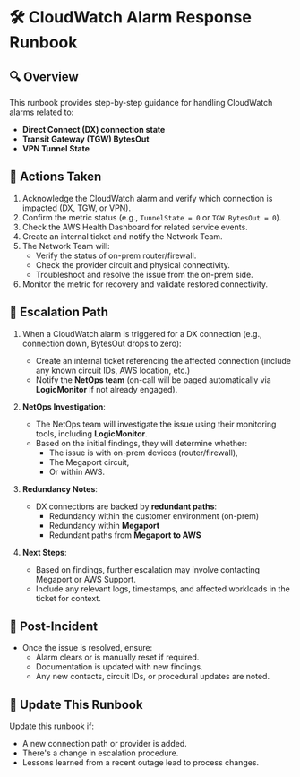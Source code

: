 # 🛠️ CloudWatch Alarm Response Runbook

## 🔍 Overview

This runbook provides step-by-step guidance for handling CloudWatch alarms related to:

- **Direct Connect (DX) connection state**
- **Transit Gateway (TGW) BytesOut**
- **VPN Tunnel State**

## 🔧 Actions Taken

1. Acknowledge the CloudWatch alarm and verify which connection is impacted (DX, TGW, or VPN).
2. Confirm the metric status (e.g., `TunnelState = 0` or `TGW BytesOut = 0`).
3. Check the AWS Health Dashboard for related service events.
4. Create an internal ticket and notify the Network Team.
5. The Network Team will:
   - Verify the status of on-prem router/firewall.
   - Check the provider circuit and physical connectivity.
   - Troubleshoot and resolve the issue from the on-prem side.
6. Monitor the metric for recovery and validate restored connectivity.

## 🚨 Escalation Path

1. When a CloudWatch alarm is triggered for a DX connection (e.g., connection down, BytesOut drops to zero):
   - Create an internal ticket referencing the affected connection (include any known circuit IDs, AWS location, etc.)
   - Notify the **NetOps team** (on-call will be paged automatically via **LogicMonitor** if not already engaged).

2. **NetOps Investigation**:
   - The NetOps team will investigate the issue using their monitoring tools, including **LogicMonitor**.
   - Based on the initial findings, they will determine whether:
     - The issue is with on-prem devices (router/firewall),
     - The Megaport circuit,
     - Or within AWS.

3. **Redundancy Notes**:
   - DX connections are backed by **redundant paths**:
     - Redundancy within the customer environment (on-prem)
     - Redundancy within **Megaport**
     - Redundant paths from **Megaport to AWS**

4. **Next Steps**:
   - Based on findings, further escalation may involve contacting Megaport or AWS Support.
   - Include any relevant logs, timestamps, and affected workloads in the ticket for context.

## 📝 Post-Incident

- Once the issue is resolved, ensure:
  - Alarm clears or is manually reset if required.
  - Documentation is updated with new findings.
  - Any new contacts, circuit IDs, or procedural updates are noted.

## 🔄 Update This Runbook

Update this runbook if:
- A new connection path or provider is added.
- There's a change in escalation procedure.
- Lessons learned from a recent outage lead to process changes.

